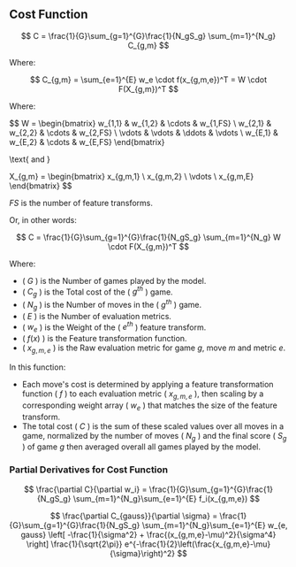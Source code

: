 ## Cost Function

$$
C = \frac{1}{G}\sum_{g=1}^{G}\frac{1}{N_gS_g} \sum_{m=1}^{N_g} C_{g,m}
$$

Where:

$$
C_{g,m} = \sum_{e=1}^{E} w_e \cdot f(x_{g,m,e})^T = W \cdot F(X_{g,m})^T
$$

Where:

$$
W = \begin{bmatrix} w_{1,1} & w_{1,2} & \cdots & w_{1,FS} \\ w_{2,1} & w_{2,2} & \cdots & w_{2,FS} \\ \vdots & \vdots & \ddots & \vdots \\ w_{E,1} & w_{E,2} & \cdots & w_{E,FS} \end{bmatrix}

\text{ and } 

X_{g,m} = \begin{bmatrix} x_{g,m,1} \\ x_{g,m,2} \\ \vdots \\ x_{g,m,E} \end{bmatrix}
$$

$FS$ is the number of feature transforms.

Or, in other words:

$$
C = \frac{1}{G}\sum_{g=1}^{G}\frac{1}{N_gS_g} \sum_{m=1}^{N_g} W \cdot F(X_{g,m})^T
$$

Where:
- \( $G$ \) is the Number of games played by the model.
- \( $C_g$ \) is the Total cost of the \( $g^{th}$ \) game.
- \( $N_g$ \) is the Number of moves in the \( $g^{th}$ \) game.
- \( $E$ \) is the Number of evaluation metrics.
- \( $w_e$ \) is the Weight of the \( $e^{th}$ \) feature transform.
- \( $f(x)$ \) is the Feature transformation function.
- \( $x_{g,m,e}$ \) is the Raw evaluation metric for game $g$, move $m$ and metric $e$.

In this function:
- Each move's cost is determined by applying a feature transformation function \( $f$ \) to each evaluation metric \( $x_{g,m,e}$ \), then scaling by a corresponding weight array \( $w_e$ \) that matches the size of the feature transform.
- The total cost \( $C$ \) is the sum of these scaled values over all moves in a game, normalized by the number of moves \( $N_g$ \) and the final score \( $S_g$ \) of game $g$ then averaged overall all games played by the model.

### Partial Derivatives for Cost Function

$$
\frac{\partial C}{\partial w_i} = \frac{1}{G}\sum_{g=1}^{G}\frac{1}{N_gS_g} \sum_{m=1}^{N_g}\sum_{e=1}^{E} f_i(x_{g,m,e})
$$

$$
\frac{\partial C_{gauss}}{\partial \sigma} = \frac{1}{G}\sum_{g=1}^{G}\frac{1}{N_gS_g} \sum_{m=1}^{N_g}\sum_{e=1}^{E} w_{e, gauss} \left[ -\frac{1}{\sigma^2} + \frac{(x_{g,m,e}-\mu)^2}{\sigma^4} \right] \frac{1}{\sqrt{2\pi}} e^{-\frac{1}{2}\left(\frac{x_{g,m,e}-\mu}{\sigma}\right)^2}
$$

